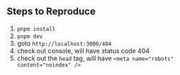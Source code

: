 ## Steps to Reproduce

1. `pnpm install`
2. `pnpm dev`
3. goto `http://localhost:3000/404`
4. check out console, will have status code 404
5. check out the `head` tag, will have `<meta name="robots" content="noindex" />`
